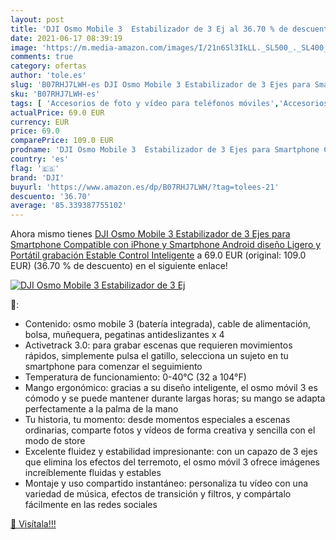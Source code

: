 ```yaml
---
layout: post
title: 'DJI Osmo Mobile 3  Estabilizador de 3 Ej al 36.70 % de descuento'
date: 2021-06-17 08:39:19
image: 'https://m.media-amazon.com/images/I/21n6Sl3IkLL._SL500_._SL400_.jpg'
comments: true
category: ofertas
author: 'tole.es'
slug: 'B07RHJ7LWH-es DJI Osmo Mobile 3 Estabilizador de 3 Ejes para Smartphone...'
sku: 'B07RHJ7LWH-es'
tags: [ 'Accesorios de foto y vídeo para teléfonos móviles','Accesorios para móviles','Comunicación móvil y accesorios','Electrónica','Estabilizadores y gimbals de mano para teléfono móvil','dji','iphone', ]
actualPrice: 69.0 EUR
currency: EUR
price: 69.0
comparePrice: 109.0 EUR
prodname: 'DJI Osmo Mobile 3  Estabilizador de 3 Ejes para Smartphone Compatible con iPhone y Smartphone  Android  diseño Ligero y Portátil  grabación Estable  Control Inteligente'
country: 'es'
flag: '🇪🇸'
brand: 'DJI'
buyurl: 'https://www.amazon.es/dp/B07RHJ7LWH/?tag=tolees-21'
descuento: '36.70'
average: '85.339387755102'
---
```


Ahora mismo tienes [DJI Osmo Mobile 3  Estabilizador de 3 Ejes para Smartphone Compatible con iPhone y Smartphone  Android  diseño Ligero y Portátil  grabación Estable  Control Inteligente](https://www.amazon.es/dp/B07RHJ7LWH/?tag=tolees-21) a 69.0 EUR (original: 109.0 EUR) (36.70 %  de descuento) en el siguiente enlace!

[![DJI Osmo Mobile 3  Estabilizador de 3 Ej](https://m.media-amazon.com/images/I/21n6Sl3IkLL._SL500_._SL400_.jpg)](https://www.amazon.es/dp/B07RHJ7LWH/?tag=tolees-21)

🔎:

- Contenido: osmo mobile 3 (batería integrada), cable de alimentación, bolsa, muñequera, pegatinas antideslizantes x 4
- Activetrack 3.0: para grabar escenas que requieren movimientos rápidos, simplemente pulsa el gatillo, selecciona un sujeto en tu smartphone para comenzar el seguimiento
- Temperatura de funcionamiento: 0-40℃ (32 a 104°F)
- Mango ergonómico: gracias a su diseño inteligente, el osmo móvil 3 es cómodo y se puede mantener durante largas horas; su mango se adapta perfectamente a la palma de la mano
- Tu historia, tu momento: desde momentos especiales a escenas ordinarias, comparte fotos y vídeos de forma creativa y sencilla con el modo de store
- Excelente fluidez y estabilidad impresionante: con un capazo de 3 ejes que elimina los efectos del terremoto, el osmo móvil 3 ofrece imágenes increíblemente fluidas y estables
- Montaje y uso compartido instantáneo: personaliza tu vídeo con una variedad de música, efectos de transición y filtros, y compártalo fácilmente en las redes sociales

[🛒 Visítala!!!](https://www.amazon.es/dp/B07RHJ7LWH/?tag=tolees-21)

